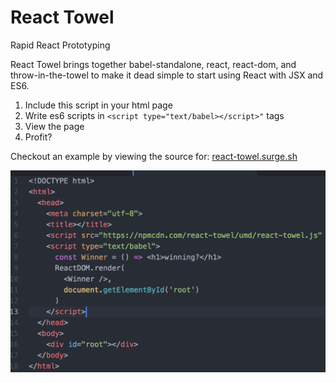 # React Towel

Rapid React Prototyping

React Towel brings together babel-standalone, react, react-dom, and throw-in-the-towel to make it dead simple to start using React with JSX and ES6.

1. Include this script in your html page
2. Write es6 scripts in `<script type="text/babel></script>"` tags
3. View the page
5. Profit?

Checkout an example by viewing the source for: [react-towel.surge.sh](http://react-towel.surge.sh)

![React-Towel Example](./react-towel.png)
